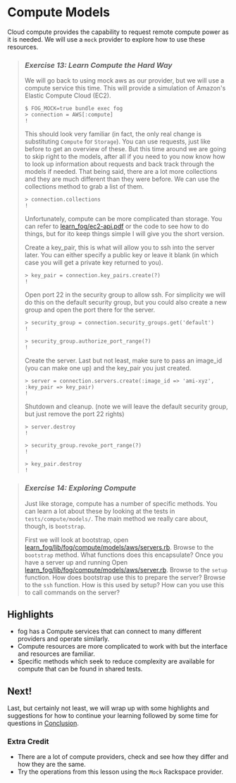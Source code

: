 # Compute Models

Cloud compute provides the capability to request remote compute power as it is needed. We will use a `mock` provider to explore how to use these resources.

> ### *Exercise 13: Learn Compute the Hard Way*
>
> We will go back to using mock aws as our provider, but we will use a compute service this time. This will provide a simulation of Amazon's Elastic Compute Cloud (EC2).
>
>     $ FOG_MOCK=true bundle exec fog
>     > connection = AWS[:compute]
>     !
>
> This should look very familiar (in fact, the only real change is substituting `Compute` for `Storage`). You can use requests, just like before to get an overview of these.  But this time around we are going to skip right to the models, after all if you need to you now know how to look up information about requests and back track through the models if needed.  That being said, there are a lot more collections and they are much different than they were before. We can use the collections method to grab a list of them.
>
>     > connection.collections
>     !
>
> Unfortunately, compute can be more complicated than storage. You can refer to [learn_fog/ec2-api.pdf](ec2-api.pdf) or the code to see how to do things, but for ito keep things simple I will give you the short version.
>
> Create a key_pair, this is what will allow you to ssh into the server later.  You can either specify a public key or leave it blank (in which case you will get a private key returned to you).
>
>     > key_pair = connection.key_pairs.create(?)
>     !
>
> Open port 22 in the security group to allow ssh.  For simplicity we will do this on the default security group, but you could also create a new group and open the port there for the server.
>
>     > security_group = connection.security_groups.get('default')
>     !
>
>     > security_group.authorize_port_range(?)
>     !
>
> Create the server.  Last but not least, make sure to pass an image_id (you can make one up) and the key_pair you just created.
>
>     > server = connection.servers.create(:image_id => 'ami-xyz', :key_pair => key_pair)
>     !
>
> Shutdown and cleanup. (note we will leave the default security group, but just remove the port 22 rights)
>
>     > server.destroy
>     !
>
>     > security_group.revoke_port_range(?)
>     !
>
>     > key_pair.destroy
>     !

> ### *Exercise 14: Exploring Compute*
>
> Just like storage, compute has a number of specific methods. You can learn a lot about these by looking at the tests in `tests/compute/models/`.  The main method we really care about, though, is `bootstrap`.
>
> First we will look at bootstrap, open [learn_fog/lib/fog/compute/models/aws/servers.rb](lib/fog/compute/models/aws/servers.rb).
> Browse to the `bootstrap` method.
> What functions does this encapsulate?
> Once you have a server up and running Open [learn_fog/lib/fog/compute/models/aws/server.rb](lib/fog/compute/models/aws/server.rb).
> Browse to the `setup` function.
> How does bootstrap use this to prepare the server?
> Browse to the `ssh` function.
> How is this used by setup?
> How can you use this to call commands on the server?

## Highlights

* fog has a Compute services that can connect to many different providers and operate similarly.
* Compute resources are more complicated to work with but the interface and resources are familiar.
* Specific methods which seek to reduce complexity are available for compute that can be found in shared tests.

## Next!

Last, but certainly not least, we will wrap up with some highlights and suggestions for how to continue your learning followed by some time for questions in [Conclusion](7_conclusion.html).

### Extra Credit

* There are a lot of compute providers, check and see how they differ and how they are the same.
* Try the operations from this lesson using the `Mock` Rackspace provider.
